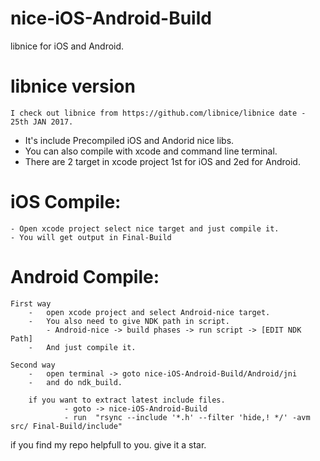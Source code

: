 # nice-iOS-Android-Build
libnice for iOS and Android.

# libnice version 
	I check out libnice from https://github.com/libnice/libnice date - 25th JAN 2017.
* It's include Precompiled iOS and Andorid nice libs.
* You can also compile with xcode and command line terminal.
* There are 2 target in xcode project 1st for iOS and 2ed for Android.

# iOS Compile:
	- Open xcode project select nice target and just compile it.
	- You will get output in Final-Build

# Android Compile:
    First way
        -   open xcode project and select Android-nice target.
        -   You also need to give NDK path in script.
            - Android-nice -> build phases -> run script -> [EDIT NDK Path]
        -   And just compile it.

    Second way
        -   open terminal -> goto nice-iOS-Android-Build/Android/jni
        -   and do ndk_build.
        
        if you want to extract latest include files.
                - goto -> nice-iOS-Android-Build
                - run  "rsync --include '*.h' --filter 'hide,! */' -avm src/ Final-Build/include"


if you find my repo helpfull to you. give it a star.
